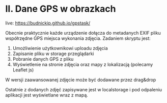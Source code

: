 # II. Dane GPS w obrazkach

live: https://budnickip.github.io/gpstask/

Obecnie praktycznie każde urządzenie dołącza do metadanych EXIF pliku współrzędne
GPS miejsca wykonania zdjęcia. Zadaniem skryptu jest:


1. Umożliwienie użytkownikowi uploadu zdjęcia
2. Zapisanie pliku w storage przeglądarki
3. Pobranie danych GPS z pliku
4. Wyświetlenie na stronie zdjęcia oraz mapy z lokalizacją (polecamy Leaflet js)


W wersji zaawansowanej zdjęcie może być dodawane przez drag&drop

Ostatnie z dodanych zdjęć zapisywane jest w localstorage i pod odpaleniu aplikacji jest wyświetlane wraz z mapą.